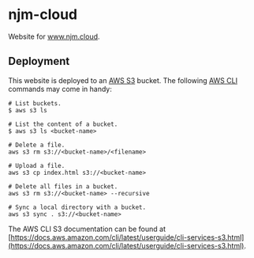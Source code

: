 # njm-cloud

Website for www.njm.cloud.

## Deployment

This website is deployed to an [AWS S3](https://aws.amazon.com/s3/) bucket. The following [AWS CLI](https://aws.amazon.com/cli/) commands may come in handy:

```shell
# List buckets.
$ aws s3 ls

# List the content of a bucket.
$ aws s3 ls <bucket-name>

# Delete a file.
aws s3 rm s3://<bucket-name>/<filename>

# Upload a file.
aws s3 cp index.html s3://<bucket-name>

# Delete all files in a bucket.
aws s3 rm s3://<bucket-name> --recursive

# Sync a local directory with a bucket.
aws s3 sync . s3://<bucket-name>
```

The AWS CLI S3 documentation can be found at [https://docs.aws.amazon.com/cli/latest/userguide/cli-services-s3.html](https://docs.aws.amazon.com/cli/latest/userguide/cli-services-s3.html).